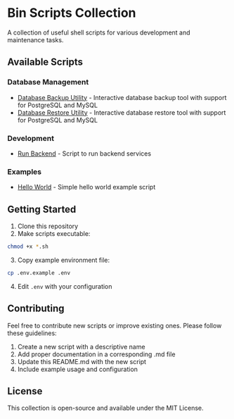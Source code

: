 # Bin Scripts Collection

A collection of useful shell scripts for various development and maintenance tasks.

## Available Scripts

### Database Management

- [Database Backup Utility](db_dump.md) - Interactive database backup tool with support for PostgreSQL and MySQL
- [Database Restore Utility](db_restore.md) - Interactive database restore tool with support for PostgreSQL and MySQL

### Development

- [Run Backend](run-backend.md) - Script to run backend services

### Examples

- [Hello World](hello.sh) - Simple hello world example script

## Getting Started

1. Clone this repository
2. Make scripts executable:

```bash
chmod +x *.sh
```

3. Copy example environment file:

```bash
cp .env.example .env
```

4. Edit `.env` with your configuration

## Contributing

Feel free to contribute new scripts or improve existing ones. Please follow these guidelines:

1. Create a new script with a descriptive name
2. Add proper documentation in a corresponding .md file
3. Update this README.md with the new script
4. Include example usage and configuration

## License

This collection is open-source and available under the MIT License.
